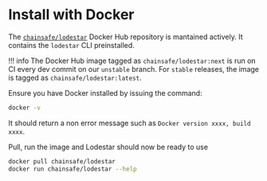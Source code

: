 # Install with Docker

The [`chainsafe/lodestar`](https://hub.docker.com/r/chainsafe/lodestar) Docker Hub repository is mantained actively. It contains the `lodestar` CLI preinstalled.

<!-- prettier-ignore-start -->
!!! info
    The Docker Hub image tagged as `chainsafe/lodestar:next` is run on CI every dev commit on our `unstable` branch.
    For `stable` releases, the image is tagged as `chainsafe/lodestar:latest`.
<!-- prettier-ignore-end -->

Ensure you have Docker installed by issuing the command:

```bash
docker -v
```

It should return a non error message such as `Docker version xxxx, build xxxx`.

Pull, run the image and Lodestar should now be ready to use

```bash
docker pull chainsafe/lodestar
docker run chainsafe/lodestar --help
```